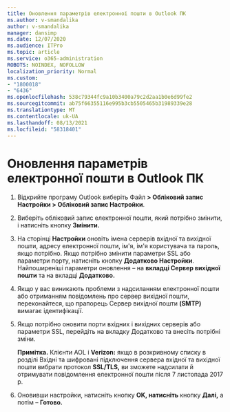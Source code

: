 ```yaml
---
title: Оновлення параметрів електронної пошти в Outlook ПК
ms.author: v-smandalika
author: v-smandalika
manager: dansimp
ms.date: 12/07/2020
ms.audience: ITPro
ms.topic: article
ms.service: o365-administration
ROBOTS: NOINDEX, NOFOLLOW
localization_priority: Normal
ms.custom:
- "1800018"
- "6436"
ms.openlocfilehash: 538c79344fc9a10b3400a79c2d2aa1b0e6d99fe2
ms.sourcegitcommit: ab75f66355116e995b3cb5505465b31989339e28
ms.translationtype: MT
ms.contentlocale: uk-UA
ms.lasthandoff: 08/13/2021
ms.locfileid: "58318401"
---
```

# <a name="how-to-update-email-settings-in-outlook-for-pc"></a>Оновлення параметрів електронної пошти в Outlook ПК

1. Відкрийте програму Outlook виберіть Файл **> Обліковий запис Настройки > Обліковий запис Настройки**.

2. Виберіть обліковий запис електронної пошти, який потрібно змінити, і натисніть кнопку **Змінити.** 

3. На сторінці **Настройки** оновіть імена серверів вхідної та вихідної пошти, адресу електронної пошти, ім'я, ім'я користувача та пароль, якщо потрібно. Якщо потрібно змінити параметри SSL або параметри порту, натисніть кнопку **Додатково Настройки**. Найпоширеніші параметри оновлення – на **вкладці Сервер вихідної пошти** та на вкладці **Додатково.**

4. Якщо у вас виникають проблеми з надсиланням електронної пошти або отриманням повідомлень про сервер вихідної пошти, переконайтеся, що прапорець Сервер вихідної пошти **(SMTP)** вимагає ідентифікації.

5. Якщо потрібно оновити порти вхідних і вихідних серверів або параметри SSL, перейдіть на вкладку Додатково та внесіть потрібні зміни. 

    **Примітка.** Клієнти AOL і **Verizon:** якщо в розкривному списку в  розділі Вхідні та шифровані підключення сервера вхідної та вихідної пошти вибрати протокол **SSL/TLS,** ви зможете надсилати й отримувати повідомлення електронної пошти після 7 листопада 2017 р.

6. Оновивши настройки, натисніть кнопку **OK, натисніть** кнопку **Далі,** а потім – **Готово.**


